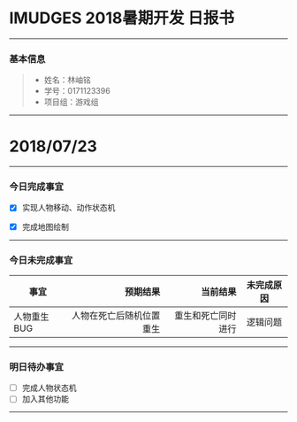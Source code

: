 # IMUDGES 2018暑期开发 日报书
-------


### 基本信息
> * 姓名：林岫铭
> * 学号：0171123396
> * 项目组：游戏组

-------


# 2018/07/23

-------

### 今日完成事宜
- [x]  实现人物移动、动作状态机
- [x]  完成地图绘制


-----
### 今日未完成事宜


| 事宜     |预期结果| 当前结果  | 未完成原因   | 
| --------   | -----:  | -----:  | :----:  |
|  人物重生BUG  | 人物在死亡后随机位置重生  | 重生和死亡同时进行  | 逻辑问题  |


------
### 明日待办事宜
- [ ] 完成人物状态机
- [ ] 加入其他功能
-------
